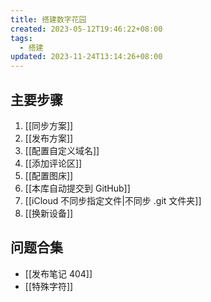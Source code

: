 ```yaml
---
title: 搭建数字花园
created: 2023-05-12T19:46:22+08:00
tags:
  - 搭建
updated: 2023-11-24T13:14:26+08:00
---
```


## 主要步骤

1. [[同步方案]]
2. [[发布方案]]
3. [[配置自定义域名]]
4. [[添加评论区]]
5. [[配置图床]]
6. [[本库自动提交到 GitHub]]
7. [[iCloud 不同步指定文件|不同步 .git 文件夹]]
8. [[换新设备]]

## 问题合集

- [[发布笔记 404]]
- [[特殊字符]]
